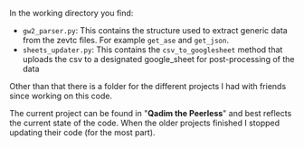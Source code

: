 In the working directory you find:

* `gw2_parser.py`: This contains the structure used to extract generic data from the zevtc files. For example `get_ase` and `get_json`.
* `sheets_updater.py`: This contains the `csv_to_googlesheet` method that uploads the csv to a designated google_sheet for post-processing of the data

Other than that there is a folder for the different projects I had with friends since working on this code.

The current project can be found in "**Qadim the Peerless**" and best reflects the current state of the code. When the older projects finished I stopped updating their code (for the most part).
